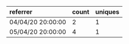 | referrer          | count | uniques |
| :---------------- | :---- | :------ |
| 04/04/20 20:00:00 | 2     | 1       |
| 05/04/20 20:00:00 | 4     | 1       |